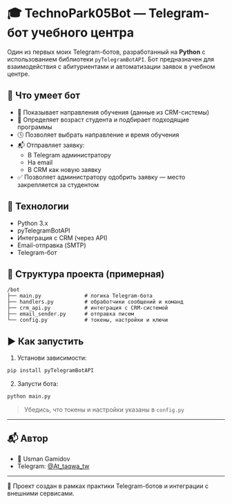 # 🎓 TechnoPark05Bot — Telegram-бот учебного центра

Один из первых моих Telegram-ботов, разработанный на **Python** с использованием библиотеки `pyTelegramBotAPI`. Бот предназначен для взаимодействия с абитуриентами и автоматизации заявок в учебном центре.

## 🚀 Что умеет бот

- 🧾 Показывает направления обучения (данные из CRM-системы)
- 🎯 Определяет возраст студента и подбирает подходящие программы
- 🕓 Позволяет выбрать направление и время обучения
- 📬 Отправляет заявку:
  - В Telegram администратору
  - На email
  - В CRM как новую заявку
- ✅ Позволяет администратору одобрить заявку — место закрепляется за студентом

## 🧰 Технологии

- Python 3.x
- pyTelegramBotAPI
- Интеграция с CRM (через API)
- Email-отправка (SMTP)
- Telegram-бот

## 📂 Структура проекта (примерная)

```
/bot
├── main.py              # логика Telegram-бота
├── handlers.py          # обработчики сообщений и команд
├── crm_api.py           # интеграция с CRM-системой
├── email_sender.py      # отправка писем
└── config.py            # токены, настройки и ключи
```

## ▶️ Как запустить

1. Установи зависимости:
```bash
pip install pyTelegramBotAPI
```

2. Запусти бота:
```bash
python main.py
```

> Убедись, что токены и настройки указаны в `config.py`

---

## 📬 Автор

- 💼 Usman Gamidov
- Telegram: [@At_taqwa_tw](https://t.me/At_taqwa_tw)

---

🧠 Проект создан в рамках практики Telegram-ботов и интеграции с внешними сервисами.

